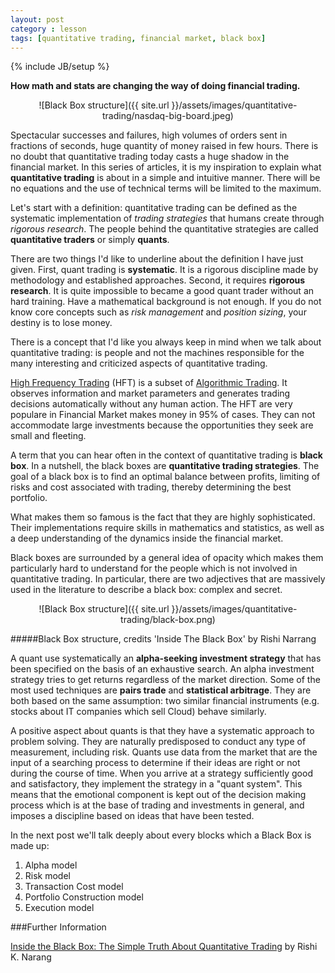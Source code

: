 ```yaml
---
layout: post
category : lesson
tags: [quantitative trading, financial market, black box]
---
```

{% include JB/setup %}

**How math and stats are changing the way of doing financial trading.**

<!--more-->

<div style="text-align:center" markdown="1">
![Black Box structure]({{ site.url }}/assets/images/quantitative-trading/nasdaq-big-board.jpeg)
</div>

Spectacular successes and failures, high volumes of orders sent in fractions of seconds, huge quantity of money raised in few hours. There is no doubt that quantitative trading today casts a huge shadow in the financial market. 
In this series of articles, it is my inspiration to explain what **quantitative trading** is about in a simple and intuitive manner. There will be no equations and the use of technical terms will be limited to the maximum. 

Let's start with a definition: quantitative trading can be defined as the systematic implementation of *trading strategies* that humans create through *rigorous research*. The people behind the quantitative strategies are called **quantitative traders** or simply **quants**.

There are two things I'd like to underline about the definition I have just given. 
First, quant trading is **systematic**. It is a rigorous discipline made by methodology and established approaches. Second, it requires **rigorous research**. It is quite impossible to became a good quant trader without an hard training. Have a mathematical background is not enough. If you do not know core concepts such as *risk management* and *position sizing*, your destiny is to lose money.

There is a concept that I'd like you always keep in mind when we talk about quantitative trading: is people and not the machines responsible for the many interesting and criticized aspects of quantitative trading.

[High Frequency Trading](http://en.wikipedia.org/wiki/High-frequency_trading) (HFT) is a subset of [Algorithmic Trading](http://en.wikipedia.org/wiki/Algorithmic_trading). It observes information and market parameters and generates trading decisions automatically without any human action. 
The HFT are very populare in Financial Market makes money in 95% of cases. They can not accommodate large investments because the opportunities they seek are small and fleeting.

A term that you can hear often in the context of quantitative trading is **black box**. In a nutshell, the black boxes are **quantitative trading strategies**. 
The goal of a black box is to find an optimal balance between profits, limiting of risks and cost associated with trading, thereby determining the best portfolio.

What makes them so famous is the fact that they are highly sophisticated. Their implementations require skills in mathematics and statistics, as well as a deep understanding of the dynamics inside the financial market.

Black boxes are surrounded by a general idea of opacity which makes them particularly hard to understand for the people which is not involved in quantitative trading. In particular, there are two adjectives that are massively used in the literature to describe a black box: complex and secret. 

<div style="text-align:center" markdown="1">
![Black Box structure]({{ site.url }}/assets/images/quantitative-trading/black-box.png)
</div>

#####Black Box structure, credits 'Inside The Black Box' by Rishi Narrang

A quant use systematically an **alpha-seeking investment strategy** that has been specified on the basis of an exhaustive search. An alpha investment strategy tries to get returns regardless of the market direction.
Some of the most used techniques are **pairs trade** and **statistical arbitrage**. They are both based on the same assumption: two similar financial instruments (e.g. stocks about IT companies which sell Cloud) behave similarly.


A positive aspect about quants is that they have a systematic approach to problem solving. They are naturally predisposed to conduct any type of measurement, including risk. Quants use data from the market that are the input of a searching process to determine if their ideas are right or not during the course of time. When you arrive at a strategy sufficiently good and satisfactory, they implement the strategy in a "quant system". This means that the emotional component is kept out of the decision making process which is at the base of trading and investments in general, and imposes a discipline based on ideas that have been tested.

In the next post we'll talk deeply about every blocks which a Black Box is made up:

1. Alpha model
2. Risk model
3. Transaction Cost model
4. Portfolio Construction model
5. Execution model



###Further Information

[Inside the Black Box: The Simple Truth About Quantitative Trading](http://www.amazon.com/Inside-Black-Box-Quantitative-Trading/dp/1480590061) by Rishi K. Narang


